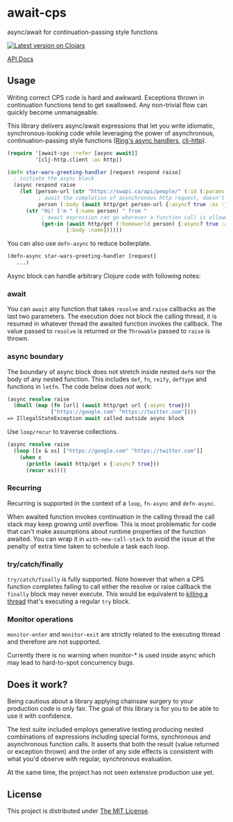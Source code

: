 # await-cps

async/await for continuation-passing style functions

[![Latest version on Clojars](https://clojars.org/await-cps/latest-version.svg)](https://clojars.org/await-cps)

[API Docs](https://cljdoc.org/d/await-cps/await-cps/CURRENT/api/await-cps)

## Usage

Writing correct CPS code is hard and awkward. Exceptions thrown in continuation
functions tend to get swallowed. Any non-trivial flow can quickly become
unmanageable.

This library delivers async/await expressions that let you write idiomatic,
synchronous-looking code while leveraging the power of asynchronous,
continuation-passing style functions
([Ring's async handlers](https://github.com/ring-clojure/ring/wiki/Concepts#handlers),
[clj-http](https://github.com/dakrone/clj-http#async-http-request)).

```clojure
(require '[await-cps :refer [async await]]
         '[clj-http.client :as http])

(defn star-wars-greeting-handler [request respond raise]
  ; initiate the async block
  (async respond raise
    (let [person-url (str "https://swapi.co/api/people/" (:id (:params request)))
          ; await the completion of asynchronous http request, doesn't block the thread 
          person (:body (await http/get person-url {:async? true :as :json}))]
      (str "Hi! I'm " (:name person) " from "
           ; await expression can go wherever a function call is allowed
           (get-in (await http/get (:homeworld person) {:async? true :as :json})
                   [:body :name])))))
```

You can also use `defn-async` to reduce boilerplate.

```clojure
(defn-async star-wars-greeting-handler [request]
   ...)
```

Async block can handle arbitrary Clojure code with following notes:

### await

You can `await` any function that takes `resolve` and `raise` callbacks as
the last two parameters. The execution does not block the calling thread,
it is resumed in whatever thread the awaited function invokes the callback.
The value passed to `resolve` is returned or the `Throwable` passed to `raise`
is thrown.

### async boundary

The boundary of async block does not stretch inside nested `def`s nor the body
of any nested function. This includes `def`, `fn`, `reify`, `deftype` and
functions in `letfn`. The code below does *not* work:

```clojure
(async resolve raise
  (doall (map (fn [url] (await http/get url {:async true}))
              ["https://google.com" "https://twitter.com"])))
=> IllegalStateException await called outside async block
```

Use `loop/recur` to traverse collections.

```clojure
(async resolve raise
  (loop [[x & xs] ["https://google.com" "https://twitter.com"]]
    (when x
      (println (await http/get x {:async? true}))
      (recur xs))))
```

### Recurring

Recurring is supported in the context of a `loop`, `fn-async` and `defn-async`.

When awaited function invokes continuation in the calling thread the call
stack may keep growing until overflow. This is most problematic for code that
can't make assumptions about runtime properties of the function awaited.
You can wrap it in `with-new-call-stack` to avoid the issue at the penalty
of extra time taken to schedule a task each loop.

### try/catch/finally

`try/catch/finally` is fully supported. Note however that when a CPS function
completes failing to call either the resolve or raise callback the `finally` block
may never execute. This would be equivalent to
[killing a thread](https://docs.oracle.com/javase/tutorial/essential/exceptions/finally.html)
that's executing a regular `try` block.

### Monitor operations

`monitor-enter` and `monitor-exit` are strictly related to the executing thread
and therefore are not supported.

Currently there is no warning when monitor-* is used inside async which
may lead to hard-to-spot concurrency bugs.

## Does it work?

Being cautious about a library applying chainsaw surgery to your production
code is only fair. The goal of this library is for you to be able to use it
with confidence.

The test suite included employs generative testing producing nested combinations
of expressions including special forms, synchronous and asynchronous function
calls. It asserts that both the result (value returned or exception thrown) and
the order of any side effects is consistent with what you'd observe with
regular, synchronous evaluation.

At the same time, the project has not seen extensive production use yet.

## License

This project is distributed under [The MIT License](https://github.com/mszajna/await-cps/blob/master/LICENSE).

